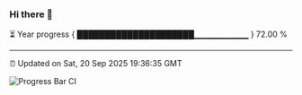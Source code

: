 ### Hi there 👋

⏳ Year progress { █████████████████████▁▁▁▁▁▁▁▁▁ } 72.00 %

---

⏰ Updated on Sat, 20 Sep 2025 19:36:35 GMT

![Progress Bar CI](https://github.com/IshwaranRudhara/GIT-ACTION/workflows/Progress%20Bar%20CI/badge.svg)
